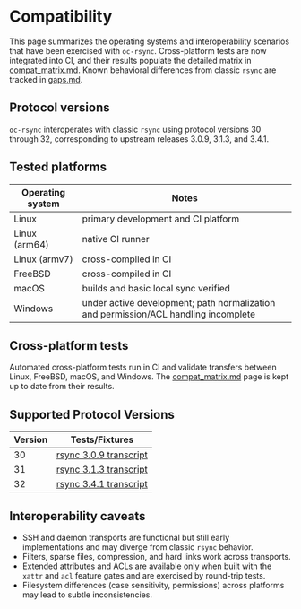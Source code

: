 # Compatibility

This page summarizes the operating systems and interoperability scenarios that
have been exercised with `oc-rsync`. Cross-platform tests are now integrated
into CI, and their results populate the detailed matrix in
[compat_matrix.md](compat_matrix.md). Known behavioral differences from classic
`rsync` are tracked in [gaps.md](gaps.md).

## Protocol versions

`oc-rsync` interoperates with classic `rsync` using protocol versions 30
through 32, corresponding to upstream releases 3.0.9, 3.1.3, and 3.4.1.

## Tested platforms

| Operating system | Notes |
|------------------|-------|
| Linux | primary development and CI platform |
| Linux (arm64) | native CI runner |
| Linux (armv7) | cross-compiled in CI |
| FreeBSD | cross-compiled in CI |
| macOS | builds and basic local sync verified |
| Windows | under active development; path normalization and permission/ACL handling incomplete |

## Cross-platform tests

Automated cross-platform tests run in CI and validate transfers between Linux,
FreeBSD, macOS, and Windows. The [compat_matrix.md](compat_matrix.md) page is
kept up to date from their results.

## Supported Protocol Versions

| Version | Tests/Fixtures |
|---------|----------------|
| 30 | [rsync 3.0.9 transcript](../tests/interop/wire/rsync-3.0.9.log) |
| 31 | [rsync 3.1.3 transcript](../tests/interop/wire/rsync-3.1.3.log) |
| 32 | [rsync 3.4.1 transcript](../tests/interop/wire/rsync-3.4.1.log) |

## Interoperability caveats

* SSH and daemon transports are functional but still early implementations and
  may diverge from classic `rsync` behavior.
* Filters, sparse files, compression, and hard links work across transports.
* Extended attributes and ACLs are available only when built with the `xattr`
  and `acl` feature gates and are exercised by round-trip tests.
* Filesystem differences (case sensitivity, permissions) across platforms may
  lead to subtle inconsistencies.


